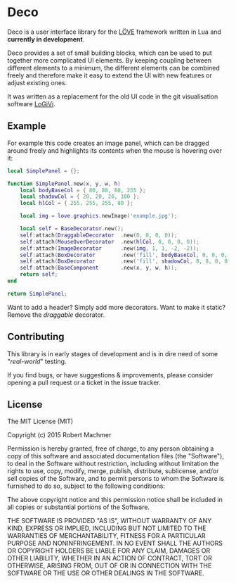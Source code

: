 # Deco

Deco is a user interface library for the [LÖVE](https://www.love2d.org/) framework written in Lua and __currently in development__.

Deco provides a set of small building blocks, which can be used to put together more complicated UI elements. By keeping coupling between different elements to a minimum, the different elements can be combined freely and therefore make it easy to extend the UI with new features or adjust existing ones.

It was written as a replacement for the old UI code in the git visualisation software [LoGiVi](https://github.com/rm-code/logivi).

## Example

For example this code creates an image panel, which can be dragged around freely and highlights its contents when the mouse is hovering over it:

```lua
local SimplePanel = {};

function SimplePanel.new(x, y, w, h)
    local bodyBaseCol = { 80, 80, 80, 255 };
    local shadowCol = { 20, 20, 20, 100 };
    local hlCol = { 255, 255, 255, 80 };

    local img = love.graphics.newImage('example.jpg');

    local self = BaseDecorator.new();
    self:attach(DraggableDecorator  .new(0, 0, 0, 0));
    self:attach(MouseOverDecorator  .new(hlCol, 0, 0, 0, 0));
    self:attach(ImageDecorator      .new(img, 1, 1, -2, -2));
    self:attach(BoxDecorator        .new('fill', bodyBaseCol, 0, 0, 0, 0));
    self:attach(BoxDecorator        .new('fill', shadowCol, 8, 8, 0, 0));
    self:attach(BaseComponent       .new(x, y, w, h));
    return self;
end

return SimplePanel;
```

Want to add a header? Simply add more decorators. Want to make it static? Remove the _draggable_ decorator.

## Contributing

This library is in early stages of development and is in dire need of some "_real-world_" testing.

If you find bugs, or have suggestions & improvements, please consider opening a pull request or a ticket in the issue tracker.

## License

The MIT License (MIT)

Copyright (c) 2015 Robert Machmer

Permission is hereby granted, free of charge, to any person obtaining a copy of this software and associated documentation files (the "Software"), to deal in the Software without restriction, including without limitation the rights to use, copy, modify, merge, publish, distribute, sublicense, and/or sell copies of the Software, and to permit persons to whom the Software is furnished to do so, subject to the following conditions:

The above copyright notice and this permission notice shall be included in all copies or substantial portions of the Software.

THE SOFTWARE IS PROVIDED "AS IS", WITHOUT WARRANTY OF ANY KIND, EXPRESS OR IMPLIED, INCLUDING BUT NOT LIMITED TO THE WARRANTIES OF MERCHANTABILITY, FITNESS FOR A PARTICULAR PURPOSE AND NONINFRINGEMENT. IN NO EVENT SHALL THE AUTHORS OR COPYRIGHT HOLDERS BE LIABLE FOR ANY CLAIM, DAMAGES OR OTHER LIABILITY, WHETHER IN AN ACTION OF CONTRACT, TORT OR OTHERWISE, ARISING FROM, OUT OF OR IN CONNECTION WITH THE SOFTWARE OR THE USE OR OTHER DEALINGS IN THE SOFTWARE.
